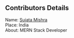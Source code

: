 ## Contributors Details

Name: [Sujata Mishra](https://github.com/sujata13) <br/>
Place: India <br/>
About: MERN Stack Developer <br/>

